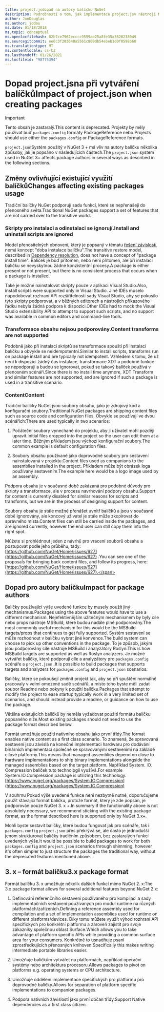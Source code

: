 ```yaml
---
title: project.jsdopad na autory balíčku NuGet
description: Podrobnosti o tom, jak implementace project.jsv nástroji NuGet 3. x ovlivňuje autory balíčků, jako jsou nepodporované funkce, obsah a formát balíčku.
author: JonDouglas
ms.author: jodou
ms.date: 01/18/2018
ms.topic: conceptual
ms.openlocfilehash: 82b7ce7962ecccc9559ae25a8fe35a3820238049
ms.sourcegitcommit: ee6c3f203648a5561c809db54ebeb1d0f0598b68
ms.translationtype: MT
ms.contentlocale: cs-CZ
ms.lasthandoff: 01/26/2021
ms.locfileid: "98775394"
---
```

# <a name="impact-of-projectjson-when-creating-packages"></a><span data-ttu-id="42f2a-103">Dopad project.jsna při vytváření balíčků</span><span class="sxs-lookup"><span data-stu-id="42f2a-103">Impact of project.json when creating packages</span></span>

> [!Important]
> <span data-ttu-id="42f2a-104">Tento obsah je zastaralý.</span><span class="sxs-lookup"><span data-stu-id="42f2a-104">This content is deprecated.</span></span> <span data-ttu-id="42f2a-105">Projekty by měly používat buď `packages.config` formáty PackageReference nebo.</span><span class="sxs-lookup"><span data-stu-id="42f2a-105">Projects should use either the `packages.config` or PackageReference formats.</span></span>

<span data-ttu-id="42f2a-106">`project.json`Systém použitý v NuGet 3 + má vliv na autory balíčku několika způsoby, jak je popsáno v následujících částech.</span><span class="sxs-lookup"><span data-stu-id="42f2a-106">The `project.json` system used in NuGet 3+ affects package authors in several ways as described in the following sections.</span></span>

## <a name="changes-affecting-existing-packages-usage"></a><span data-ttu-id="42f2a-107">Změny ovlivňující existující využití balíčků</span><span class="sxs-lookup"><span data-stu-id="42f2a-107">Changes affecting existing packages usage</span></span>

<span data-ttu-id="42f2a-108">Tradiční balíčky NuGet podporují sadu funkcí, které se nepřenášejí do přenosného světa.</span><span class="sxs-lookup"><span data-stu-id="42f2a-108">Traditional NuGet packages support a set of features that are not carried over to the transitive world.</span></span>

### <a name="install-and-uninstall-scripts-are-ignored"></a><span data-ttu-id="42f2a-109">Skripty pro instalaci a odinstalaci se ignorují.</span><span class="sxs-lookup"><span data-stu-id="42f2a-109">Install and uninstall scripts are ignored</span></span>

<span data-ttu-id="42f2a-110">Model přenositelných obnovení, který je popsaný v tématu [řešení závislostí](../concepts/dependency-resolution.md#dependency-resolution-with-packagereference), nemá koncept "doba instalace balíčku".</span><span class="sxs-lookup"><span data-stu-id="42f2a-110">The transitive restore model, described in [Dependency resolution](../concepts/dependency-resolution.md#dependency-resolution-with-packagereference), does not have a concept of "package install time".</span></span> <span data-ttu-id="42f2a-111">Balíček je buď přítomen, nebo není přítomen, ale při instalaci balíčku se nevyskytnou žádné konzistentní procesy.</span><span class="sxs-lookup"><span data-stu-id="42f2a-111">A package is either present or not present, but there is no consistent process that occurs when a package is installed.</span></span>

<span data-ttu-id="42f2a-112">Také je možné nainstalovat skripty pouze v aplikaci Visual Studio.</span><span class="sxs-lookup"><span data-stu-id="42f2a-112">Also, install scripts were supported only in Visual Studio.</span></span> <span data-ttu-id="42f2a-113">Jiné IDEs muselo napodobovat rozhraní API rozšiřitelnosti sady Visual Studio, aby se pokusilo tyto skripty podporovat, a v běžných editorech a nástrojích příkazového řádku nebyla žádná podpora k dispozici.</span><span class="sxs-lookup"><span data-stu-id="42f2a-113">Other IDEs had to mock the Visual Studio extensibility API to attempt to support such scripts, and no support was available in common editors and command-line tools.</span></span>

### <a name="content-transforms-are-not-supported"></a><span data-ttu-id="42f2a-114">Transformace obsahu nejsou podporovány.</span><span class="sxs-lookup"><span data-stu-id="42f2a-114">Content transforms are not supported</span></span>

<span data-ttu-id="42f2a-115">Podobně jako při instalaci skriptů se transformace spouští při instalaci balíčku a obvykle se neidempotentní.</span><span class="sxs-lookup"><span data-stu-id="42f2a-115">Similar to install scripts, transforms run on package install and are typically not idempotent.</span></span> <span data-ttu-id="42f2a-116">Vzhledem k tomu, že už není k dispozici žádný čas instalace, transformace XDT a podobné funkce se nepodporují a budou se ignorovat, pokud se takový balíček používá v přenosném scénáři.</span><span class="sxs-lookup"><span data-stu-id="42f2a-116">Since there is no install time anymore, XDT Transform and similar features are not supported, and are ignored if such a package is used in a transitive scenario.</span></span>

### <a name="content"></a><span data-ttu-id="42f2a-117">Content</span><span class="sxs-lookup"><span data-stu-id="42f2a-117">Content</span></span>

<span data-ttu-id="42f2a-118">Tradiční balíčky NuGet jsou soubory obsahu, jako je zdrojový kód a konfigurační soubory.</span><span class="sxs-lookup"><span data-stu-id="42f2a-118">Traditional NuGet packages are shipping content files such as source code and configuration files.</span></span> <span data-ttu-id="42f2a-119">Obvykle se používají ve dvou scénářích:</span><span class="sxs-lookup"><span data-stu-id="42f2a-119">There are used typically in two scenarios:</span></span>

1. <span data-ttu-id="42f2a-120">Počáteční soubory vynechané do projektu, aby ji uživatel mohl později upravit.</span><span class="sxs-lookup"><span data-stu-id="42f2a-120">Initial files dropped into the project so the user can edit them at a later time.</span></span> <span data-ttu-id="42f2a-121">Běžným příkladem jsou výchozí konfigurační soubory.</span><span class="sxs-lookup"><span data-stu-id="42f2a-121">The common example is default configuration files.</span></span>

1. <span data-ttu-id="42f2a-122">Soubory obsahu používané jako doprovodné soubory pro sestavení nainstalovaná v projektu.</span><span class="sxs-lookup"><span data-stu-id="42f2a-122">Content files used as companions to the assemblies installed in the project.</span></span> <span data-ttu-id="42f2a-123">Příkladem může být obrázek loga používaný sestavením.</span><span class="sxs-lookup"><span data-stu-id="42f2a-123">The example here would be a logo image used by an assembly.</span></span>

<span data-ttu-id="42f2a-124">Podpora obsahu je v současné době zakázaná pro podobné důvody pro skripty a transformace, ale v procesu navrhování podpory obsahu.</span><span class="sxs-lookup"><span data-stu-id="42f2a-124">Support for content is currently disabled for similar reasons for scripts and transforms, but we are in the process of designing support for content.</span></span>

<span data-ttu-id="42f2a-125">Soubory obsahu je stále možné přenášet uvnitř balíčků a jsou v současné době ignorovány, ale koncový uživatel je stále může zkopírovat do správného místa.</span><span class="sxs-lookup"><span data-stu-id="42f2a-125">Content files can still be carried inside the packages, and are ignored currently, however the end user can still copy them into the right spot.</span></span>

<span data-ttu-id="42f2a-126">Můžete si prohlédnout jeden z návrhů pro vracení souborů obsahu a postupovat podle jeho průběhu, tady: [https://github.com/NuGet/Home/issues/627](https://github.com/NuGet/Home/issues/627) .</span><span class="sxs-lookup"><span data-stu-id="42f2a-126">You can see one of the proposals for bringing back content files, and follow its progress, here: [https://github.com/NuGet/Home/issues/627](https://github.com/NuGet/Home/issues/627).</span></span>

## <a name="impact-for-package-authors"></a><span data-ttu-id="42f2a-127">Dopad pro autory balíčku</span><span class="sxs-lookup"><span data-stu-id="42f2a-127">Impact for package authors</span></span>

<span data-ttu-id="42f2a-128">Balíčky používající výše uvedené funkce by musely použít jiný mechanismus.</span><span class="sxs-lookup"><span data-stu-id="42f2a-128">Packages using the above features would have to use a different mechanism.</span></span> <span data-ttu-id="42f2a-129">Nejefektivnějším užitečným mechanismem by byly cíle nebo props nástroje MSBuild, které budou nadále plně podporovány.</span><span class="sxs-lookup"><span data-stu-id="42f2a-129">The most commonly useful mechanism for this would be the MSBuild targets/props that continues to get fully supported.</span></span> <span data-ttu-id="42f2a-130">Systém sestavení se může rozhodnout v balíčku vybrat jiné konvence.</span><span class="sxs-lookup"><span data-stu-id="42f2a-130">The build system can choose to pick up other conventions in the package.</span></span> <span data-ttu-id="42f2a-131">To je způsob, jakým jsou podporovány cíle nástroje MSBuild i analyzátory Roslyn.</span><span class="sxs-lookup"><span data-stu-id="42f2a-131">This is how MSBuild targets are supported as well as Roslyn analyzers.</span></span> <span data-ttu-id="42f2a-132">Je možné vytvářet balíčky, které podporují cíle a analyzátory pro `packages.config` scénáře a `project.json` .</span><span class="sxs-lookup"><span data-stu-id="42f2a-132">It is possible to build packages that supports targets and analyzers for `packages.config` and `project.json` scenarios.</span></span>

<span data-ttu-id="42f2a-133">Balíčky, které se pokoušejí změnit projekt tak, aby se při spuštění normálně pracovaly v velmi omezené sadě scénářů, a místo toho byste měli zadat soubor Readme nebo pokyny k použití balíčku.</span><span class="sxs-lookup"><span data-stu-id="42f2a-133">Packages that attempt to modify the project to ease startup typically work in a very limited set of scenarios, and should instead provide a readme, or guidance on how to use the package.</span></span>

<span data-ttu-id="42f2a-134">Většina existujících balíčků by neměla vyžadovat použití formátu balíčku popsaného níže.</span><span class="sxs-lookup"><span data-stu-id="42f2a-134">Most existing packages should not need to use the package format described below.</span></span>

<span data-ttu-id="42f2a-135">Formát umožňuje použití nativního obsahu jako první třídy.</span><span class="sxs-lookup"><span data-stu-id="42f2a-135">The format enables native content as a first class scenario.</span></span> <span data-ttu-id="42f2a-136">To znamená, že spravovaná sestavení jsou závislá na konečné implementaci hardwaru pro dodávání binárních implementací společně se spravovanými sestaveními na základě cílové platformy.</span><span class="sxs-lookup"><span data-stu-id="42f2a-136">This means that managed assemblies depend on close to hardware implementations to ship binary implementations alongside the managed assemblies based on the target platform.</span></span> <span data-ttu-id="42f2a-137">Například System. IO. Compression balíček tuto technologii využívá.</span><span class="sxs-lookup"><span data-stu-id="42f2a-137">For example System.IO.Compression package is utilizing this technology.</span></span> [https://www.nuget.org/packages/System.IO.Compression](https://www.nuget.org/packages/System.IO.Compression)

<span data-ttu-id="42f2a-138">V souhrnu Pokud výše uvedené funkce není nezbytně nutné, doporučujeme použít stávající formát balíčku, protože formát, který je zde popsán, je podporován pouze NuGet 3. x +.</span><span class="sxs-lookup"><span data-stu-id="42f2a-138">In summary if the functionality above is not absolutely necessary, we recommend sticking with the existing package format, as the format described here is supported only by NuGet 3.x+.</span></span>

<span data-ttu-id="42f2a-139">Mohli byste sestavit balíčky, které budou fungovat jak pro scénáře, tak i `packages.config` `project.json` přes překrývá se, ale často je jednodušší jenom strukturovat balíčky tradičním způsobem, bez zastaralých funkcí uvedených výše.</span><span class="sxs-lookup"><span data-stu-id="42f2a-139">It would be possible to build packages to work for both `packages.config` and `project.json` scenarios through shimming, however it's often simpler to just structure the packages the traditional way, without the deprecated features mentioned above.</span></span>

## <a name="3x-package-format"></a><span data-ttu-id="42f2a-140">3. x – formát balíčku</span><span class="sxs-lookup"><span data-stu-id="42f2a-140">3.x package format</span></span>

<span data-ttu-id="42f2a-141">Formát balíčku 3. x umožňuje několik dalších funkcí mimo NuGet 2. x:</span><span class="sxs-lookup"><span data-stu-id="42f2a-141">The 3.x package format allows for several additional features beyond NuGet 2.x:</span></span>

1. <span data-ttu-id="42f2a-142">Definování referenčního sestavení používaného pro kompilaci a sady implementačních sestavení používaných pro modul runtime na různých platformách/zařízeních.</span><span class="sxs-lookup"><span data-stu-id="42f2a-142">Defining a reference assembly used for compilation and a set of implementation assemblies used for runtime on different platforms/devices.</span></span> <span data-ttu-id="42f2a-143">Díky tomu můžete využít výhod rozhraní API specifických pro konkrétní platformu a zároveň zajistit pro svoje zákazníky společnou oblast Surface.</span><span class="sxs-lookup"><span data-stu-id="42f2a-143">Which allows you to take advantage of platform specific APIs while providing a common surface area for your consumers.</span></span> <span data-ttu-id="42f2a-144">Konkrétně to usnadňuje psaní zprostředkujících přenosných knihoven.</span><span class="sxs-lookup"><span data-stu-id="42f2a-144">Specifically this makes writing intermediate portable libraries easier.</span></span>

1. <span data-ttu-id="42f2a-145">Umožňuje balíčkům vytvářet na platformách, například operační systémy nebo architektura procesoru.</span><span class="sxs-lookup"><span data-stu-id="42f2a-145">Allows packages to pivot on platforms e.g. operating systems or CPU architecture.</span></span>

1. <span data-ttu-id="42f2a-146">Umožňuje oddělení implementace specifických pro platformu pro doprovodné balíčky.</span><span class="sxs-lookup"><span data-stu-id="42f2a-146">Allows for separation of platform specific implementations to companion packages.</span></span>

1. <span data-ttu-id="42f2a-147">Podpora nativních závislostí jako první občan třídy.</span><span class="sxs-lookup"><span data-stu-id="42f2a-147">Support Native dependencies as a first class citizen.</span></span>

